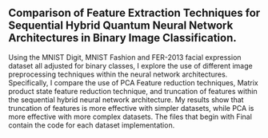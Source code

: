 ## Comparison of Feature Extraction Techniques for Sequential Hybrid Quantum Neural Network Architectures in Binary Image Classification.  
Using the MNIST Digit, MNIST Fashion and FER-2013 facial expression dataset all adjusted for binary classes, I explore the use of different image preprocessing techniques within the neural network architectures. Specifically, I compare the use of PCA Feature reduction techniques, Matrix product state feature reduction technique, and truncation of features within the sequential hybrid neural network architecture.  My results show that truncation of features is more effective with simpler datasets, while PCA is more effective with more complex datasets. 
The files that begin with Final contain the code for each dataset implementation. 

